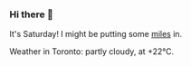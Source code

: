 ### Hi there :wave:

It's Saturday! I might be putting some [miles](https://www.strava.com/athletes/889963) in.

Weather in Toronto: partly cloudy, at +22°C.
